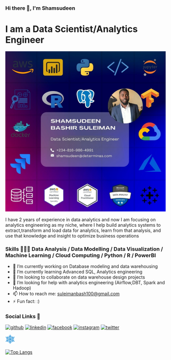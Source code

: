### Hi there 👋, I'm **Shamsudeen**
# I am a Data Scientist/Analytics Engineer
![I am a Data Scientist/Analytics Engineer](https://github.com/Shamoo100/Shamoo_Lytics/blob/78eee5b1e3cb250a2fff4ad0553d9f38a6da951e/DS%20Profile%20Card.jpg)

I have 2 years of experience in data analytics and now I am focusing on analytics engineering as my niche, where I help build analytics systems to extract,transform and load data for analytics, learn from that analysis, and use that knowledge and insight to optimize business operations

### **Skills** 👨🏾‍💻 Data Analysis / Data Modelling / Data Visualization / Machine Learning / Cloud Computing / Python / R / PowerBI

- 🔭 I’m currently working on Database modeling and data warehousing 
- 🌱 I’m currently learning Advanced SQL, Analytics engineering 
- 👯 I’m looking to collaborate on data warehouse design projects 
- 🤔 I’m looking for help with analytics engineering (Airflow,DBT, Spark and Hadoop)
- 📫 How to reach me: suleimanbash100@gmail.com 
- ⚡ Fun fact: :) 

### **Social Links** 🔗
[<img src='https://cdn.jsdelivr.net/npm/simple-icons@6.6.0/icons/github.svg' alt='github' height='30'>](https://github.com/Shamoo100) [<img src='https://cdn.jsdelivr.net/npm/simple-icons@6.6.0/icons/linkedin.svg' alt='linkedin' height='30'>](https://www.linkedin.com/in/https://www.linkedin.com/in/suleiman-bashir-shamsudeen-9061755b//)  [<img src='https://cdn.jsdelivr.net/npm/simple-icons@6.6.0/icons/facebook.svg' alt='facebook' height='30'>](https://www.facebook.com/@shamoo100) [<img src='https://cdn.jsdelivr.net/npm/simple-icons@6.6.0/icons/instagram.svg' alt='instagram' height='30'>](https://www.instagram.com/@shamoo_100/)  [<img src='https://cdn.jsdelivr.net/npm/simple-icons@6.6.0/icons/twitter.svg' alt='twitter' height='30'>](https://twitter.com/@royaldeen)  

<a href='https://archiveprogram.github.com/'><img src='https://raw.githubusercontent.com/acervenky/animated-github-badges/master/assets/acbadge.gif' width='30' height='30'></a> 

[![Top Langs](https://github-readme-stats.vercel.app/api/top-langs/?username=Shamoo100)](https://github.com/anuraghazra/github-readme-stats)


